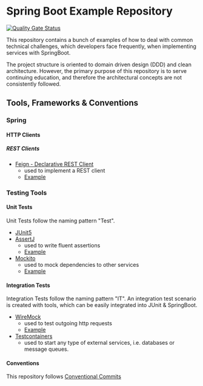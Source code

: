 # Spring Boot Example Repository

[![Quality Gate Status](https://sonarcloud.io/api/project_badges/measure?project=step-beyond_spring-boot-examples&metric=alert_status)](https://sonarcloud.io/summary/new_code?id=step-beyond_spring-boot-examples)

This repository contains a bunch of examples of how to deal with common 
technical challenges, which developers face frequently, when implementing services 
with SpringBoot.

The project structure is oriented to domain driven design (DDD) and clean architecture.
However, the primary purpose of this repository is to serve continuing education, and 
therefore the architectural concepts are not consistently followed.

## Tools, Frameworks & Conventions

### Spring

#### HTTP Clients

##### REST Clients

* [Feign - Declarative REST Client](https://cloud.spring.io/spring-cloud-netflix/multi/multi_spring-cloud-feign.html)
  * used to implement a REST client
  * [Example](https://github.com/step-beyond/spring-boot-examples/blob/main/infrastructure-petstore-rest-client/src/main/java/today/stepbeyond/examples/springbootexamples/infrastructure/gateways/api/PetStoreApi.java)

### Testing Tools

#### Unit Tests

Unit Tests follow the naming pattern "<TestName>Test". 

* [JUnit5](https://junit.org/junit5/docs/current/user-guide/)
* [AssertJ](https://assertj.github.io/doc/) 
  * used to write fluent assertions
  * [Example](https://github.com/step-beyond/spring-boot-examples/blob/main/domain/src/test/java/today/stepbeyond/examples/springbootexamples/usecases/DogUseCasesTest.java#L53-L55)
* [Mockito](https://site.mockito.org/)
  * used to mock dependencies to other services
  * [Example](https://github.com/step-beyond/spring-boot-examples/blob/main/domain/src/test/java/today/stepbeyond/examples/springbootexamples/usecases/DogUseCasesTest.java)

#### Integration Tests

Integration Tests follow the naming pattern "<TestName>IT". An integration test scenario is created with tools, which 
can be easily integrated into JUnit & SpringBoot.

* [WireMock](https://wiremock.org/) 
  * used to test outgoing http requests
  * [Example](https://github.com/step-beyond/spring-boot-examples/blob/main/infrastructure-petstore-rest-client/src/test/java/today/stepbeyond/examples/springbootexamples/infrastructure/gateways/PetStoreRestClientIT.java)
* [Testcontainers](https://www.testcontainers.org/) 
  * used to start any type of external services, i.e. databases or message queues.

#### Conventions

This repository follows [Conventional Commits](https://www.conventionalcommits.org/en/v1.0.0-beta.4/) 